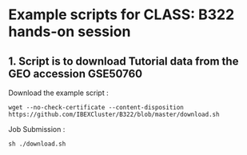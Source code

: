 # Example scripts for CLASS: B322 hands-on session 



## 1. Script is to download Tutorial data from the GEO accession GSE50760

Download the example script :

	wget --no-check-certificate --content-disposition https://github.com/IBEXCluster/B322/blob/master/download.sh

Job Submission :

	sh ./download.sh
	

	
